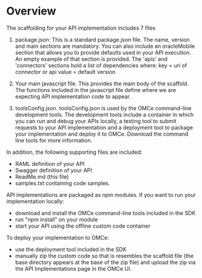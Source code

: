 # Overview

The scaffolding for your API implementation includes 7 files

1. package.json: This is a standard package.json file.
  The name, version and main sections are mandatory.
  You can also include an oracleMobile section that allows you to provide defaults used in your API execution.
  An empty example of that section is provided.  The 'apis' and 'connectors' sections hold a list of dependencies where:
  	key = uri of connector or api
  	value = default version 

2. Your main javascript file.
  This provides the main body of the scaffold.
  The functions included in the javascript file define where we are expecting API implementation code to appear.

3. toolsConfig.json. toolsConfig.json is used by the OMCe command-line development tools.
   The development tools include a container in which you can run and debug your APIs locally, a testing tool to submit requests
   to your API implementation and a deployment tool to package your implementation
   and deploy it to OMCe. Download the command line tools for more information.

In addition, the following supporting files are included:
* RAML definition of your API
* Swagger definition of your API
* ReadMe.md (this file)
* samples.txt containing code samples.

API implementations are packaged as npm modules. If you want to run your implementation locally:
* download and install the OMCe command-line tools included in the SDK
* run "npm install" on your module
* start your API using the offline custom code container

To deploy your implementation to OMCe:
* use the deployment tool included in the SDK
* manually zip the custom code so that is resembles the scaffold file (the base directory appears at the base of the zip file)
  and upload the zip via the API Implementations page in the OMCe UI.

